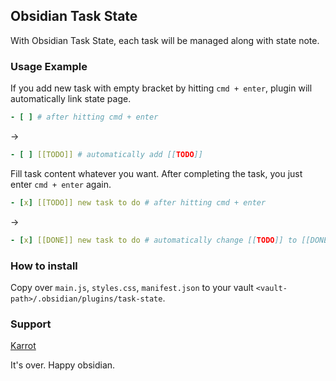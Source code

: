 ## Obsidian Task State

With Obsidian Task State, each task will be managed along with state note.

### Usage Example 

If you add new task with empty bracket by hitting `cmd + enter`, plugin will automatically link state page.

```yml
- [ ] # after hitting cmd + enter
```

->

```yml
- [ ] [[TODO]] # automatically add [[TODO]]
```

Fill task content whatever you want. After completing the task, you just enter `cmd + enter` again.

```yml
- [x] [[TODO]] new task to do # after hitting cmd + enter
```

->

```yml
- [x] [[DONE]] new task to do # automatically change [[TODO]] to [[DONE]]
```

### How to install
Copy over `main.js`, `styles.css`, `manifest.json` to your vault `<vault-path>/.obsidian/plugins/task-state`.

### Support
[Karrot](https://uk.karrotmarket.com)

It's over. Happy obsidian.
